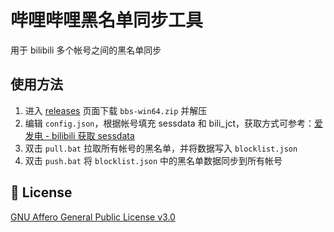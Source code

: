 # 哔哩哔哩黑名单同步工具

用于 bilibili 多个帐号之间的黑名单同步

## 使用方法

1. 进入 [releases](https://github.com/jerryshell/bili-blocklist-sync/releases) 页面下载 `bbs-win64.zip` 并解压
1. 编辑 `config.json`，根据帐号填充 sessdata 和 bili_jct，获取方式可参考：[爱发电 - bilibili 获取 sessdata](https://afdian.net/album/b80ef61c626411ea93f352540025c377/b341d694d72c11ea96c952540025c377)
1. 双击 `pull.bat` 拉取所有帐号的黑名单，并将数据写入 `blocklist.json`
1. 双击 `push.bat` 将 `blocklist.json` 中的黑名单数据同步到所有帐号

## 📄 License

[GNU Affero General Public License v3.0](https://choosealicense.com/licenses/agpl-3.0)
